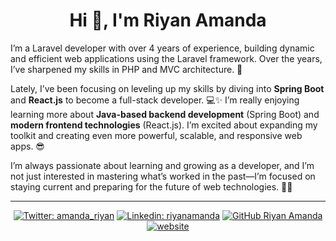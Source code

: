 <h1 align="center">Hi 👋, I'm Riyan Amanda</h1>

I’m a Laravel developer with over 4 years of experience, building dynamic and efficient web applications using the Laravel framework. Over the years, I’ve sharpened my skills in PHP and MVC architecture. 🚀

Lately, I’ve been focusing on leveling up my skills by diving into **Spring Boot** and **React.js** to become a full-stack developer. 💻✨ I’m really enjoying learning more about **Java-based backend development** (Spring Boot) and **modern frontend technologies** (React.js). I’m excited about expanding my toolkit and creating even more powerful, scalable, and responsive web apps. 😎

I’m always passionate about learning and growing as a developer, and I’m not just interested in mastering what’s worked in the past—I’m focused on staying current and preparing for the future of web technologies. 🌱🔥

---


<div align="center">
  
[![Twitter: amanda_riyan](https://img.shields.io/twitter/follow/amanda_riyan?style=social)](https://twitter.com/amanda_riyan)
[![Linkedin: riyanamanda](https://img.shields.io/badge/riyan-amanda-blue?style=flat-square&logo=Linkedin&logoColor=white&link=https://www.linkedin.com/in/riyan-amanda/)](https://www.linkedin.com/in/riyan-amanda/)
[![GitHub Riyan Amanda](https://img.shields.io/github/followers/riyanamanda?label=follow&style=social)](https://github.com/riyanamanda)
[![website](https://img.shields.io/badge/Website-46a2f1.svg?&style=flat-square&logo=Google-Chrome&logoColor=white&link=https://riyanamanda.vercel.app/)](https://riyanamanda.vercel.app/)

</div>
